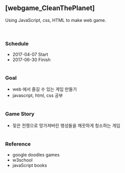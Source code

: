 ## [webgame_CleanThePlanet]
Using JavaScript, css, HTML to make web game. </br> </br> </br>

### Schedule
- 2017-04-07 Start  
- 2017-06-30 Finish 
</br> </br>

### Goal
- web 에서 즐길 수 있는 게임 만들기
- javascript, html, css 공부
</br> </br>

### Game Story
- 잦은 전쟁으로 망가져버린 행성들을 깨끗하게 청소하는 게임
</br> </br>

### Reference
- google doodles games
- w3school
- javaScript books
</br> </br>
